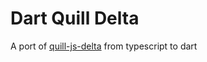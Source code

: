 # Dart Quill Delta
A port of [quill-js-delta](https://github.com/quilljs/delta/) from typescript to dart